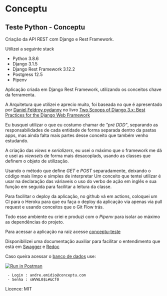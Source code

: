 # Conceptu

## Teste Python - Conceptu

Criação da API REST com Django e Rest Framework.

Utilizei a seguinte stack

* Python 3.8.6
* Django 3.1.5
* Django Rest Framework 3.12.2
* Postgress 12.5
* Pipenv

Aplicação criada em Django Rest Framework, utilizando os conceitos chave da ferramenta.

A Arquitetura que utilizei e aprecio muito, foi baseada no que é apresentado
por [Daniel Feldroy pydanny](https://github.com/pydanny) no
livro [Two Scoops of Django 3.x: Best Practices for the Django Web Framework](https://www.feldroy.com/products/two-scoops-of-django-3-x)

Eu busquei utilizar o que eu costumo chamar de *"pré DDD"*, separando as responsabilidades de cada entidade de forma
separada dentro da pastas apps, mas ainda falta mais partes desse conceito que também venho estudando.

A criação das *views* e *serializers*, eu usei o máximo que o framework me dá e usei as *viewsets* de forma mais
desacoplads, usando as classes que definem o objeto de utilização.

Usando o método que define *GET* e *POST* separadamente, deixando o código mais limpo e simples de interpretar Um
conceito que tentei utilizar é usar na declaração das váriaveis o uso do verbo de ação em inglês e sua função em seguida
para facilitar a leitura da classe.

Para facilitar o deploy da aplicação, no github vá em actions, coloquei um CI para o Heroku para que eu faça o deploy da
aplicação via apenas via pull request e usando conceitos que o Git Flow trás.

Todo esse ambiente eu criei e produzi com o *Pipenv* para isolar ao máximo as dependências do projeto.

Para acessar a aplicação na raiz acesse [conceptu-teste](https://conceptu-teste.herokuapp.com/)



Disponibilizei uma documentação auxiliar para facilitar o entendimento que está
em [Swagger](https://conceptu-teste.herokuapp.com/swagger/)
e [Redoc](https://conceptu-teste.herokuapp.com/redoc/)

Caso queira acessar o [banco de dados](https://conceptu-teste.herokuapp.com/lotus/)  use:

[![Run in Postman](https://run.pstmn.io/button.svg)](https://app.getpostman.com/run-collection/ce6593f96dd5aec19237)

```
 - Login : andre.emidio@conceptu.com
 - Senha : sWVWL0$L#&Cf0
```

Licence: MIT